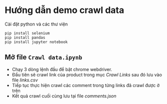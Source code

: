 # Hướng dẫn demo crawl data
Cài đặt python và các thư viện
```
pip install selenium
pip install pandas
pip install jupyter notebook
```
##  Mở file `Crawl data.ipynb`
+ Chạy 3 dòng lệnh đầu để bật chrome webdriver. 
+ Đầu tiên sẽ crawl link của product trong mục *Crawl Links* sau đó lưu vào file *links.csv*
+ Tiếp tục thực hiện crawl các comment trong từng links đã crawl được ở trên 
+ Kết quả crawl cuối cùng lưu tại file *comments.json*
